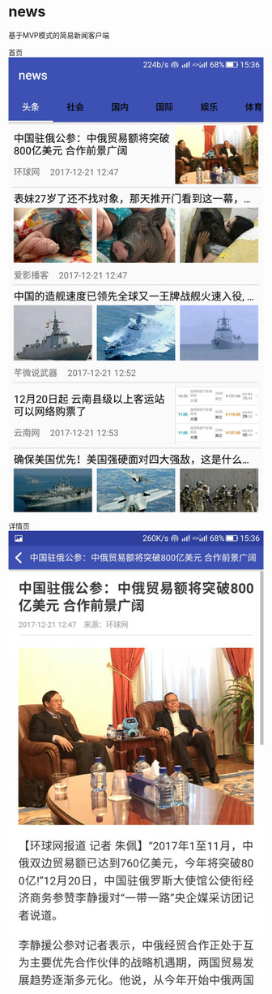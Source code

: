 # news
基于MVP模式的简易新闻客户端

首页
![image](https://github.com/zhengwenrong/news/blob/master/app/src/main/res/drawable/Screenshot_2017-12-21-15-36-47.jpg)

详情页
![image](https://github.com/zhengwenrong/news/blob/master/app/src/main/res/drawable/Screenshot_2017-12-21-15-36-55.jpg)
